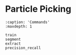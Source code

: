 # Particle Picking

```{toctree}
:caption: 'Commands'
:maxdepth: 1

train
segment
extract
precision_recall
```